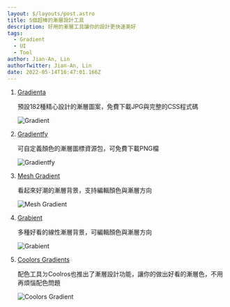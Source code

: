 ```yaml
---
layout: $/layouts/post.astro
title: 5個超棒的漸層設計工具
description: 好用的漸層工具讓你的設計更快速美好
tags:
  - Gradient
  - UI
  - Tool
author: Jian-An, Lin
authorTwitter: Jian-An, Lin
date: 2022-05-14T16:47:01.166Z
---
```

1. [Gradienta](https://gradienta.io/)

   預設182種精心設計的漸層圖案，免費下載JPG與完整的CSS程式碼

   ![Gradient](/images/uploads/截圖-2022-05-15-上午12.56.46.png "Gradient")
2. [Gradientfy](https://www.iconshock.com/svg-icons/)

   可自定義顏色的漸層圖標資源包，可免費下載PNG檔

   ![Gradientfy](/images/uploads/截圖-2022-05-15-上午1.01.40.png "Gradientfy screenshot")
3. [Mesh Gradient](https://meshgradient.com/)

   看起來好潮的漸層背景，支持編輯顏色與漸層方向

   ![Mesh Gradient](/images/uploads/截圖-2022-05-15-上午1.07.08.png "Mesh Gradient")
4. [Grabient](https://www.grabient.com/)

   多種好看的線性漸層背景，可編輯顏色與漸層方向

   ![Grabient](/images/uploads/截圖-2022-05-15-上午1.08.45.png "Grabient")
5. [](https://www.grabient.com/)[Coolors Gradients](https://coolors.co/gradients)

   配色工具ㄉCoolros也推出了漸層設計功能，讓你的做出好看的漸層色，不用再煩惱配色問題

   ![Coolors Gradient](/images/uploads/截圖-2022-05-15-上午1.10.16.png "Coolors Gradient")